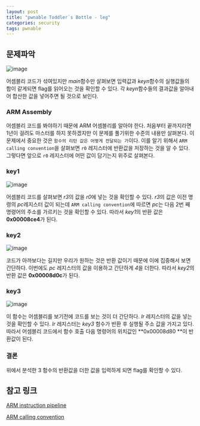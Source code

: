```yaml
---
layout: post
title: "pwnable Toddler`s Bottle - leg"
categories: security
tags: pwnable
---
```


## 문제파악

![image](https://user-images.githubusercontent.com/32065940/78028029-5024c900-7399-11ea-9d25-69af346ce997.png)

어셈블리 코드가 섞여있지만 *main*함수만 살펴보면 입력값과 *keyn*함수의 실행값들의 합이 같게되면 flag를 읽어오는 것을 확인할 수 있다. 각 *keyn*함수들의 결과값을 알아내어 합산한 값을 넣어주면 될 것으로 보인다.



### ARM Assembly

어셈블리 코드를 봐야하기 때문에 ARM 어셈블리를 알아야 한다. 처음부터 끝까지라면 1년이 걸려도 마스터를 하지 못하겠지만 이 문제를 풀기위한 수준의 내용만 살펴본다. 이 문제에서 중요한 것은 `함수의 리턴 값은 어떻게 전달되는 가`이다. 이를 알기 위해서 `ARM calling convention`을 살펴보면 `r0` 레지스터에 반환값을 저장하는 것을 알 수 있다. 그렇다면 앞으로 `r0` 레지스터에 어떤 값이 담기는지 위주로 살펴본다.



### key1

![image](https://user-images.githubusercontent.com/32065940/78028828-962e5c80-739a-11ea-80a6-6e6567f72d39.png)

어셈블리 코드를 살펴보면 *r3*의 값을 *r0*에 넣는 것을 확인할 수 있다. *r3*의 값은 이전 명령의 *pc*레지스터 값이 되는데 `ARM calling convention`에 따르면 *pc*는 다음 2번 째 명령어의 주소를 가르키는 것을 확인할 수 있다. 따라서 *key1*의 반환 값은 **0x00008ce4**가 된다.



### key2



![image](https://user-images.githubusercontent.com/32065940/78029440-8cf1bf80-739b-11ea-8d5b-3d06eae94dcd.png)

코드가 아까보다는 길지만 우리가 원하는 것은 반환 값이기 때문에 이에 집중해서 보면 간단하다. 이번에도 *pc* 레지스터의 값을 이용하고 간단하게 *4*을 더한다. 따라서 *key2*의 반환 값은 **0x00008d0c**가 된다.



### key3

![image](https://user-images.githubusercontent.com/32065940/78029944-52d4ed80-739c-11ea-8830-cb48c04d8daa.png)

이 함수는 어셈블리를 보기전에 코드를 보는 것이 더 간단하다. *lr* 레지스터의 값을 넣는 것을 확인할 수 있다. *lr* 레지스터는 *key3* 함수가 반환 후 실행될 주소 값을 가지고 있다. 따라서 어셈블리 코드에서 함수 호출 다음 명령어의 위치값인 **0x00008d80 **이 반환값이 된다.



### 결론

위에서 분석한 3 함수의 반환값을 더한 값을 입력하게 되면 flag를 확인할 수 있다.



## 참고 링크

[ARM instruction pipeline](http://infocenter.arm.com/help/index.jsp?topic=/com.arm.doc.ddi0084f/ch01s01s01.html)

[ARM calling convention](https://static.docs.arm.com/ihi0042/g/aapcs32.pdf)
